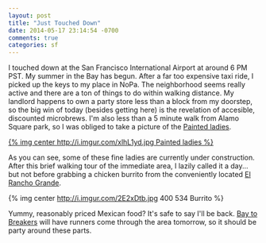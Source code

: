 ```yaml
---
layout: post
title: "Just Touched Down"
date: 2014-05-17 23:14:54 -0700
comments: true
categories: sf
---
```


I touched down at the San Francisco International Airport at around 6 PM PST.  My summer in the Bay has begun.  After a far too expensive taxi ride, I picked up the keys to my place in NoPa.  The neighborhood seems really active and there are a ton of things to do within walking distance.  My landlord happens to own a party store less than a block from my doorstep, so the big win of today (besides getting here) is the revelation of accesible, discounted microbrews.  I'm also less than a 5 minute walk from Alamo Square park, so I was obliged to take a picture of the [Painted ladies](http://en.wikipedia.org/wiki/Painted_ladies).

[{% img center http://i.imgur.com/xlhL1yd.jpg Painted ladies %}](https://maps.google.com/maps?q=painted+ladies,+San+Francisco,+CA&hl=en&ll=37.776295,-122.432778&spn=0.009718,0.021136&sll=37.784666,-122.431113&sspn=0.009785,0.021136&t=m&z=16&iwloc=A)

As you can see, some of these fine ladies are currently under construction.  After this brief walking tour of the immediate area, I lazily called it a day... but not before grabbing a chicken burrito from the conveniently located [El Rancho Grande](http://www.yelp.com/biz/el-rancho-grande-san-francisco).

{% img center http://i.imgur.com/2E2xDtb.jpg 400 534 Burrito %}

Yummy, reasonably priced Mexican food?  It's safe to say I'll be back.  [Bay to Breakers](http://www.baytobreakers.com/) will have runners come through the area tomorrow, so it should be party around these parts.

